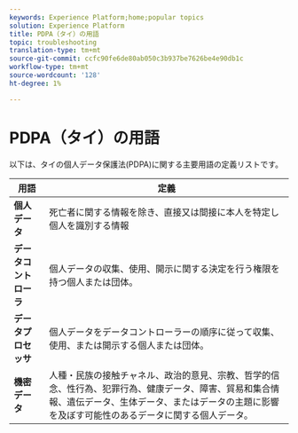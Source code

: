 ```yaml
---
keywords: Experience Platform;home;popular topics
solution: Experience Platform
title: PDPA（タイ）の用語
topic: troubleshooting
translation-type: tm+mt
source-git-commit: ccfc90fe6de80ab050c3b937be7626be4e90db1c
workflow-type: tm+mt
source-wordcount: '128'
ht-degree: 1%

---
```



# PDPA（タイ）の用語

以下は、タイの個人データ保護法(PDPA)に関する主要用語の定義リストです。

| 用語 | 定義 |
| --- | --- |
| **個人データ** | 死亡者に関する情報を除き、直接又は間接に本人を特定し個人を識別する情報 |
| **データコントローラ** | 個人データの収集、使用、開示に関する決定を行う権限を持つ個人または団体。 |
| **データプロセッサ** | 個人データをデータコントローラーの順序に従って収集、使用、または開示する個人または団体。 |
| **機密データ** | 人種・民族の接触チャネル、政治的意見、宗教、哲学的信念、性行為、犯罪行為、健康データ、障害、貿易和集合情報、遺伝データ、生体データ、またはデータの主題に影響を及ぼす可能性のあるデータに関する個人データ。 |